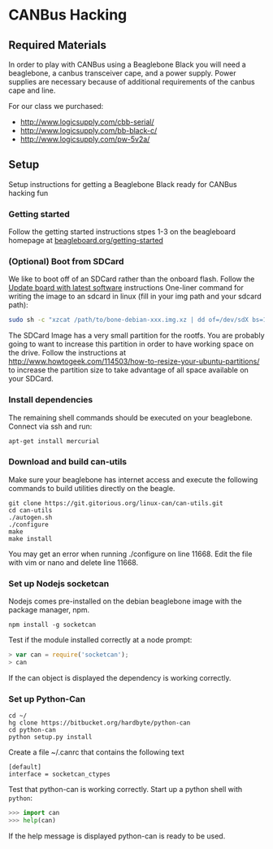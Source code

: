 # CANBus Hacking

## Required Materials
In order to play with CANBus using a Beaglebone Black you will need a beaglebone, a canbus transceiver cape, and a power supply. Power supplies are necessary because of additional requirements of the canbus cape and line.

For our class we purchased:
* http://www.logicsupply.com/cbb-serial/
* http://www.logicsupply.com/bb-black-c/
* http://www.logicsupply.com/pw-5v2a/

## Setup
Setup instructions for getting a Beaglebone Black ready for CANBus hacking fun

### Getting started
Follow the getting started instructions stpes 1-3 on the beagleboard homepage at [beagleboard.org/getting-started](http://beagleboard.org/getting-started)

### (Optional) Boot from SDCard
We like to boot off of an SDCard rather than the onboard flash. Follow the [Update board with latest software](http://beagleboard.org/getting-started#update) instructions 
One-liner command for writing the image to an sdcard in linux (fill in your img path and your sdcard path):
```sh
sudo sh -c "xzcat /path/to/bone-debian-xxx.img.xz | dd of=/dev/sdX bs=1M"
```
The SDCard Image has a very small partition for the rootfs. You are probably going to want to increase this partition in order to have working space on the drive. Follow the instructions at http://www.howtogeek.com/114503/how-to-resize-your-ubuntu-partitions/ to increase the partition size to take advantage of all space available on your SDCard.

### Install dependencies
The remaining shell commands should be executed on your beaglebone. Connect via ssh and run:
```sh
apt-get install mercurial
```

### Download and build can-utils
Make sure your beaglebone has internet access and execute the following commands to build utilities directly on the beagle.
```
git clone https://git.gitorious.org/linux-can/can-utils.git
cd can-utils
./autogen.sh
./configure
make
make install
```

You may get an error when running ./configure on line 11668. Edit the file with vim or nano and delete line 11668.

### Set up Nodejs socketcan
Nodejs comes pre-installed on the debian beaglebone image with the package manager, npm.

```
npm install -g socketcan
```

Test if the module installed correctly at a node prompt:

```js
> var can = require('socketcan');
> can
```
If the can object is displayed the dependency is working correctly.


### Set up Python-Can
```
cd ~/
hg clone https://bitbucket.org/hardbyte/python-can
cd python-can
python setup.py install
```

Create a file ~/.canrc that contains the following text
```
[default]
interface = socketcan_ctypes
```

Test that python-can is working correctly. Start up a python shell with `python`:
```python
>>> import can
>>> help(can)
```
If the help message is displayed python-can is ready to be used.
